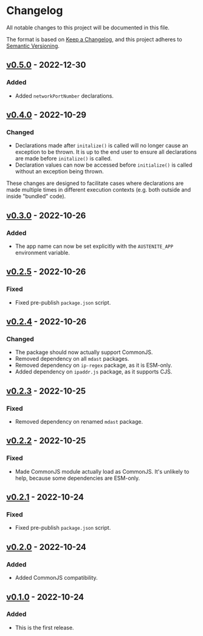 # Changelog

All notable changes to this project will be documented in this file.

The format is based on [Keep a Changelog], and this project adheres to
[Semantic Versioning].

[keep a changelog]: https://keepachangelog.com/en/1.0.0/
[semantic versioning]: https://semver.org/spec/v2.0.0.html

## [v0.5.0] - 2022-12-30

[v0.5.0]: https://github.com/ezzatron/austenite/releases/tag/v0.5.0

### Added

- Added `networkPortNumber` declarations.

## [v0.4.0] - 2022-10-29

[v0.4.0]: https://github.com/ezzatron/austenite/releases/tag/v0.4.0

### Changed

- Declarations made after `initalize()` is called will no longer cause an
  exception to be thrown. It is up to the end user to ensure all declarations
  are made before `initalize()` is called.
- Declaration values can now be accessed before `initialize()` is called without
  an exception being thrown.

These changes are designed to facilitate cases where declarations are made
multiple times in different execution contexts (e.g. both outside and inside
"bundled" code).

## [v0.3.0] - 2022-10-26

[v0.3.0]: https://github.com/ezzatron/austenite/releases/tag/v0.3.0

### Added

- The app name can now be set explicitly with the `AUSTENITE_APP` environment
  variable.

## [v0.2.5] - 2022-10-26

[v0.2.5]: https://github.com/ezzatron/austenite/releases/tag/v0.2.5

### Fixed

- Fixed pre-publish `package.json` script.

## [v0.2.4] - 2022-10-26

[v0.2.4]: https://github.com/ezzatron/austenite/releases/tag/v0.2.4

### Changed

- The package should now actually support CommonJS.
- Removed dependency on all `mdast` packages.
- Removed dependency on `ip-regex` package, as it is ESM-only.
- Added dependency on `ipaddr.js` package, as it supports CJS.

## [v0.2.3] - 2022-10-25

[v0.2.3]: https://github.com/ezzatron/austenite/releases/tag/v0.2.3

### Fixed

- Removed dependency on renamed `mdast` package.

## [v0.2.2] - 2022-10-25

[v0.2.2]: https://github.com/ezzatron/austenite/releases/tag/v0.2.2

### Fixed

- Made CommonJS module actually load as CommonJS. It's unlikely to help, because
  some dependencies are ESM-only.

## [v0.2.1] - 2022-10-24

[v0.2.1]: https://github.com/ezzatron/austenite/releases/tag/v0.2.1

### Fixed

- Fixed pre-publish `package.json` script.

## [v0.2.0] - 2022-10-24

[v0.2.0]: https://github.com/ezzatron/austenite/releases/tag/v0.2.0

### Added

- Added CommonJS compatibility.

## [v0.1.0] - 2022-10-24

[v0.1.0]: https://github.com/ezzatron/austenite/releases/tag/v0.1.0

### Added

- This is the first release.
